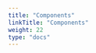 ```yaml
---
title: "Components"
linkTitle: "Components"
weight: 22
type: "docs"
---
```



[](./cert-manager-controller/)

[](webhook/)

[](ca-injector/)

[](acmesolver/)
